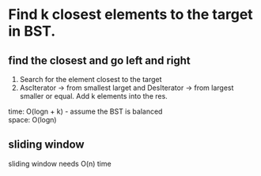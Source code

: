 # Find k closest elements to the target in BST.

## find the closest and go left and right
1. Search for the element closest to the target
2. AscIterator -> from smallest larget and DesIterator -> from largest smaller or equal. Add k elements into the res.

time: O(logn + k) - assume the BST is balanced<br>
space: O(logn)

## sliding window 
sliding window needs O(n) time